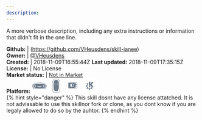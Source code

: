 ```yaml
---
description: 
---
```

A more verbose description, including any extra instructions or
information that didn't fit in the one line.

**Github:** | (https://github.com/VHeusdens/skill-janee)  
**Owner:** | [@VHeusdens](https://github.com/VHeusdens)  
**Created:** | 2018-11-09T16:55:44Z  **Last updated:** 2018-11-09T17:35:15Z  
**License:** | No License  
**Market status:** | [Not in Market](https://market.mycroft.ai/skill/)  
**Platform:**   ![](.gitbook/assets/mark-1-icon.png)  ![](.gitbook/assets/mark-2-icon.png)  ![](.gitbook/assets/picroft-icon.png)  ![](.gitbook/assets/kde.png)   
{% hint style="danger" %}
This skill dosnt have any license attatched. It is not adviasable to use this skillnor fork or clone, as you dont know if you are legaly allowed to do so by the auhtor.
{% endhint %}
